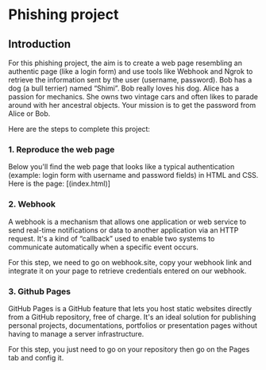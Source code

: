 # Phishing project

## Introduction

For this phishing project, the aim is to create a web page resembling an authentic page (like a login form) and use tools like Webhook and Ngrok to retrieve the information sent by the user (username, password).
Bob has a dog (a bull terrier) named “Shimi”. Bob really loves his dog.
Alice has a passion for mechanics. She owns two vintage cars and often likes to parade around with her ancestral objects.
Your mission is to get the password from Alice or Bob.

Here are the steps to complete this project:

### 1. Reproduce the web page

Below you'll find the web page that looks like a typical authentication (example: login form with username and password fields) in HTML and CSS. Here is the page: [(index.html)]

### 2. Webhook

A webhook is a mechanism that allows one application or web service to send real-time notifications or data to another application via an HTTP request. It's a kind of “callback” used to enable two systems to communicate automatically when a specific event occurs.

For this step, we need to go on webhook.site, copy your webhook link and integrate it on your page to retrieve credentials entered on our webhook.

### 3. Github Pages

GitHub Pages is a GitHub feature that lets you host static websites directly from a GitHub repository, free of charge. It's an ideal solution for publishing personal projects, documentations, portfolios or presentation pages without having to manage a server infrastructure.

For this step, you just need to go on your repository then go on the Pages tab and config it.



